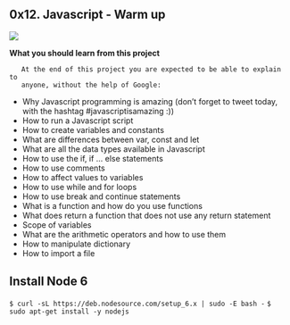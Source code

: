 ## 0x12. Javascript - Warm up

![](https://s3.amazonaws.com/intranet-projects-files/holbertonschool-higher-level_programming+/303/Javascript-535.png.jpeg)

**What you should learn from this project**

       At the end of this project you are expected to be able to explain to
       anyone, without the help of Google:

* Why Javascript programming is amazing (don’t forget to tweet today, with
  the hashtag #javascriptisamazing :))
* How to run a Javascript script
* How to create variables and constants
* What are differences between var, const and let
* What are all the data types available in Javascript
* How to use the if, if ... else statements
* How to use comments
* How to affect values to variables
* How to use while and for loops
* How to use break and continue statements
* What is a function and how do you use functions
* What does return a function that does not use any return statement
* Scope of variables
* What are the arithmetic operators and how to use them
* How to manipulate dictionary
* How to import a file

## Install Node 6

`$ curl -sL https://deb.nodesource.com/setup_6.x | sudo -E bash -`
`$ sudo apt-get install -y nodejs`